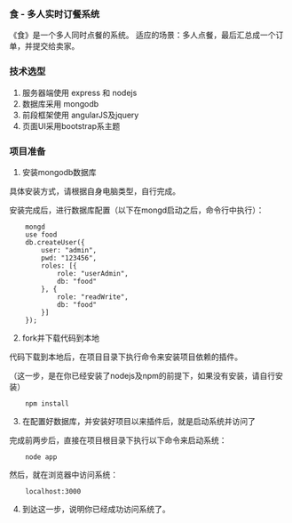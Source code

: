 
### 食 - 多人实时订餐系统

《食》是一个多人同时点餐的系统。
适应的场景：多人点餐，最后汇总成一个订单，并提交给卖家。

### 技术选型

1. 服务器端使用 express 和 nodejs
2. 数据库采用 mongodb
3. 前段框架使用 angularJS及jquery
4. 页面UI采用bootstrap系主题

### 项目准备

1. 安装mongodb数据库

具体安装方式，请根据自身电脑类型，自行完成。

安装完成后，进行数据库配置（以下在mongd启动之后，命令行中执行）：

        mongd
        use food
        db.createUser({
            user: "admin",
            pwd: "123456",
            roles: [{
                role: "userAdmin",
                db: "food"
            }, {
                role: "readWrite",
                db: "food"
            }]
        });

2. fork并下载代码到本地 

代码下载到本地后，在项目目录下执行命令来安装项目依赖的插件。

（这一步，是在你已经安装了nodejs及npm的前提下，如果没有安装，请自行安装）

        npm install

3. 在配置好数据库，并安装好项目以来插件后，就是启动系统并访问了

完成前两步后，直接在项目根目录下执行以下命令来启动系统：

        node app

然后，就在浏览器中访问系统：

        localhost:3000

4. 到达这一步，说明你已经成功访问系统了。
